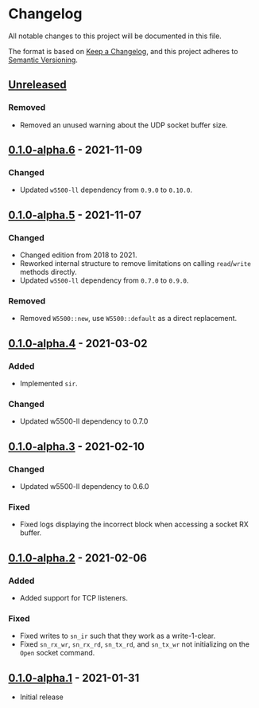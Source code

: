 # Changelog
All notable changes to this project will be documented in this file.

The format is based on [Keep a Changelog](https://keepachangelog.com/en/1.0.0/),
and this project adheres to [Semantic Versioning](https://semver.org/spec/v2.0.0.html).

## [Unreleased]
### Removed
- Removed an unused warning about the UDP socket buffer size.

## [0.1.0-alpha.6] - 2021-11-09
### Changed
- Updated `w5500-ll` dependency from `0.9.0` to `0.10.0`.

## [0.1.0-alpha.5] - 2021-11-07
### Changed
- Changed edition from 2018 to 2021.
- Reworked internal structure to remove limitations on calling `read`/`write` methods directly.
- Updated `w5500-ll` dependency from `0.7.0` to `0.9.0`.

### Removed
- Removed `W5500::new`, use `W5500::default` as a direct replacement.

## [0.1.0-alpha.4] - 2021-03-02
### Added
- Implemented `sir`.

### Changed
- Updated w5500-ll dependency to 0.7.0

## [0.1.0-alpha.3] - 2021-02-10
### Changed
- Updated w5500-ll dependency to 0.6.0

### Fixed
- Fixed logs displaying the incorrect block when accessing a socket RX buffer.

## [0.1.0-alpha.2] - 2021-02-06
### Added
- Added support for TCP listeners.

### Fixed
- Fixed writes to `sn_ir` such that they work as a write-1-clear.
- Fixed `sn_rx_wr`, `sn_rx_rd`, `sn_tx_rd`, and `sn_tx_wr` not initializing on the `Open` socket command.

## [0.1.0-alpha.1] - 2021-01-31
- Initial release

[Unreleased]: https://github.com/newAM/w5500-regsim-rs/compare/v0.1.0-alpha.6...HEAD
[0.1.0-alpha.6]: https://github.com/newAM/w5500-regsim-rs/compare/v0.1.0-alpha.5...v0.1.0-alpha.6
[0.1.0-alpha.5]: https://github.com/newAM/w5500-regsim-rs/compare/v0.1.0-alpha.4...v0.1.0-alpha.5
[0.1.0-alpha.4]: https://github.com/newAM/w5500-regsim-rs/compare/v0.1.0-alpha.3...v0.1.0-alpha.4
[0.1.0-alpha.3]: https://github.com/newAM/w5500-regsim-rs/compare/v0.1.0-alpha.2...v0.1.0-alpha.3
[0.1.0-alpha.2]: https://github.com/newAM/w5500-regsim-rs/compare/v0.1.0-alpha.1...v0.1.0-alpha.2
[0.1.0-alpha.1]: https://github.com/newAM/w5500-regsim-rs/releases/tag/v0.1.0-alpha.1
